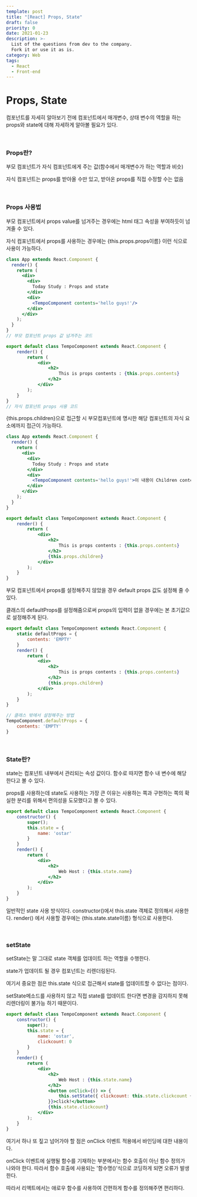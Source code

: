 ```yaml
---
template: post
title: "[React] Props, State"
draft: false
priority: 0
date: 2021-01-23
description: >-
  List of the questions from dev to the company.
  Fork it or use it as is.
category: Web
tags:
  - React
  - Front-end
---
```


# Props, State

컴포넌트를 자세히 알아보기 전에 컴포넌트에서 매개변수, 상태 변수의 역할을 하는 props와 state에 대해 자세하게 알아볼 필요가 있다.

<br/>

### Props란?

부모 컴포넌트가 자식 컴포넌트에게 주는 값(함수에서 매개변수가 하는 역할과 비슷)

자식 컴포넌트는 props를 받아올 수만 있고, 받아온 props를 직접 수정할 수는 없음

<br/>

### Props 사용법

부모 컴포넌트에서 props value를 넘겨주는 경우에는 html 태그 속성을 부여하듯이 넘겨줄 수 있다.

자식 컴포넌트에서 props를 사용하는 경우에는 {this.props.props이름} 이런 식으로 사용이 가능하다.

```jsx
class App extends React.Component {
  render() {
    return (
      <div>
        <div>
          Today Study : Props and state
        </div>
        <div>
          <TempoComponent contents='hello guys!'/>
        </div>
      </div>
    );
  }
}
// 부모 컴포넌트 props 값 넘겨주는 코드

export default class TempoComponent extends React.Component {
    render() {
        return (
            <div>
                <h2>
                    This is props contents : {this.props.contents}
                </h2>
            </div>
        );
    }
}
// 자식 컴포넌트 props 사용 코드
```

{this.props.children}으로 접근할 시 부모컴포넌트에 명시한 해당 컴포넌트의 자식 요소에까지 접근이 가능하다.

```jsx
class App extends React.Component {
  render() {
    return (
      <div>
        <div>
          Today Study : Props and state
        </div>
        <div>
          <TempoComponent contents='hello guys!'>이 내용이 Children contents</TempoComponent>
        </div>
      </div>
    );
  }
}

export default class TempoComponent extends React.Component {
    render() {
        return (
            <div>
                <h2>
                    This is props contents : {this.props.contents}
                </h2>
                {this.props.children}
            </div>
        );
    }
}
```

부모 컴포넌트에서 props를 설정해주지 않았을 경우 default props 값도 설정해 줄 수 있다.

클래스의 defaultProps를 설정해줌으로써 props의 입력이 없을 경우에는 본 초기값으로 설정해주게 된다.

```jsx
export default class TempoComponent extends React.Component {
    static defaultProps = {
        contents: 'EMPTY'
    }
    render() {
        return (
            <div>
                <h2>
                    This is props contents : {this.props.contents}
                </h2>
                {this.props.children}
            </div>
        );
    }
}

// 클래스 밖에서 설정해주는 방법
TempoComponent.defaultProps = {
    contents: 'EMPTY'
}
```

<br/>

### State란?

state는 컴포넌트 내부에서 관리되는 속성 값이다. 함수로 따지면 함수 내 변수에 해당한다고 볼 수 있다.

props를 사용하는데 state도 사용하는 가장 큰 이유는 사용하는 쪽과 구현하는 쪽의 확실한 분리를 위해서 편의성을 도모했다고 볼 수 있다.

```jsx
export default class TempoComponent extends React.Component {
    constructor() {
        super();
        this.state = {
            name: 'ostar'
        }
    }
    render() {
        return (
            <div>
                <h2>
                    Web Host : {this.state.name}
                </h2>
            </div>
        );
    }
}
```

일반적인 state 사용 방식이다. constructor()에서 this.state 객체로 정의해서 사용한다. render() 에서 사용할 경우에는 {this.state.state이름} 형식으로 사용한다.

<br/>

### setState

setState는 말 그대로 state 객체를 업데이트 하는 역할을 수행한다.

state가 업데이트 될 경우 컴포넌트는 리렌더링된다.

여기서 중요한 점은 this.state 식으로 접근해서 state를 업데이트할 수 없다는 점이다.

setState메소드를 사용하지 않고 직접 state를 업데이트 한다면 변경을 감지하지 못해 리렌더링이 불가능 하기 때문이다.

```jsx
export default class TempoComponent extends React.Component {
    constructor() {
        super();
        this.state = {
            name: 'ostar',
            clickcount: 0
        }
    }
    render() {
        return (
            <div>
                <h2>
                    Web Host : {this.state.name}
                </h2>
                <button onClick={() => {
                    this.setState({ clickcount: this.state.clickcount + 1 });  // 버튼 클릭시 state update
                }}>click!</button>
                {this.state.clickcount}
            </div>
        );
    }
}
```

여기서 하나 또 짚고 넘어가야 할 점은 onClick 이벤트 적용에서 바인딩에 대한 내용이다.

onClick 이벤트에 실행될 함수를 기재하는 부분에서는 함수 호출이 아닌 함수 정의가 나와야 한다. 따라서 함수 호출에 사용되는 '함수명()'식으로 코딩하게 되면 오류가 발생한다.

따라서 리액트에서는 애로우 함수를 사용하여 간편하게 함수를 정의해주면 편리하다.